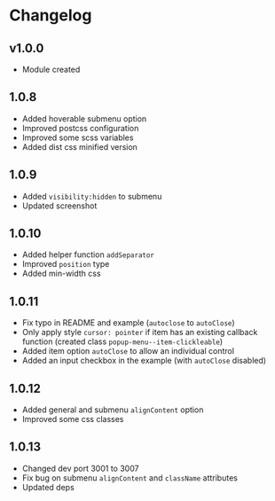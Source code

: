 # Changelog

## v1.0.0
* Module created

## 1.0.8
* Added hoverable submenu option
* Improved postcss configuration
* Improved some scss variables
* Added dist css minified version

## 1.0.9
* Added `visibility:hidden` to submenu
* Updated screenshot

## 1.0.10
* Added helper function `addSeparator`
* Improved `position` type
* Added min-width css

## 1.0.11
* Fix typo in README and example (`autoclose` to `autoClose`)
* Only apply style `cursor: pointer` if item has an existing callback function (created class `popup-menu--item-clickleable`)
* Added item option `autoClose` to allow an individual control 
* Added an input checkbox in the example (with `autoClose` disabled)

## 1.0.12
* Added general and submenu `alignContent` option
* Improved some css classes

## 1.0.13
* Changed dev port 3001 to 3007
* Fix bug on submenu `alignContent` and `className` attributes
* Updated deps